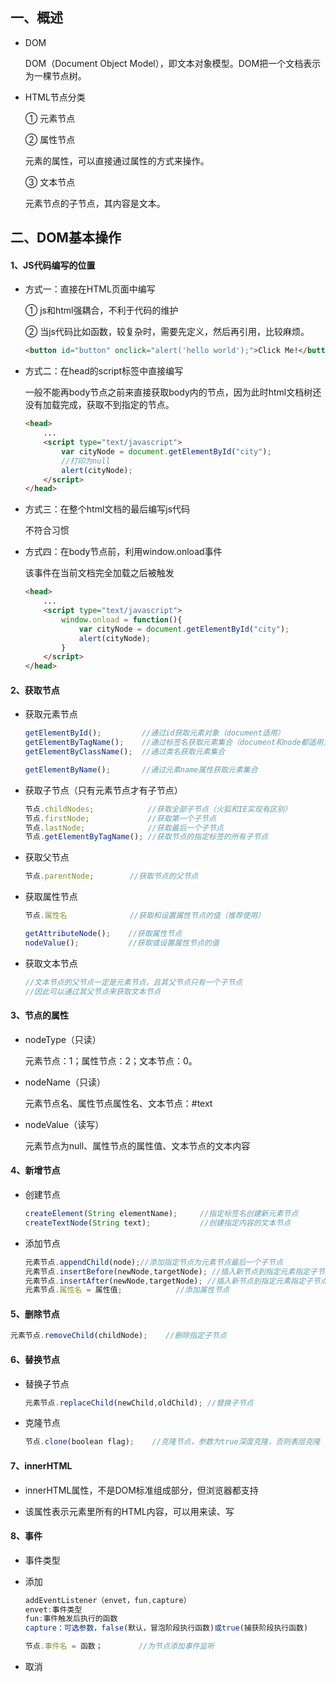 ## 一、概述

- DOM
  
  DOM（Document Object Model），即文本对象模型。DOM把一个文档表示为一棵节点树。

- HTML节点分类
  
  ① 元素节点
  
  ② 属性节点
  
  元素的属性，可以直接通过属性的方式来操作。
  
  ③ 文本节点
  
  元素节点的子节点，其内容是文本。

## 二、DOM基本操作

#### 1、JS代码编写的位置

- 方式一：直接在HTML页面中编写
  
  ① js和html强耦合，不利于代码的维护
  
  ② 当js代码比如函数，较复杂时，需要先定义，然后再引用，比较麻烦。
  
  ```html
  <button id="button" onclick="alert('hello world');">Click Me!</button>
  ```

- 方式二：在head的script标签中直接编写
  
  一般不能再body节点之前来直接获取body内的节点，因为此时html文档树还没有加载完成，获取不到指定的节点。
  
  ```html
  <head>
      ...
      <script type="text/javascript">
          var cityNode = document.getElementById("city");
          //打印为null
          alert(cityNode);
      </script>
  </head>
  ```

- 方式三：在整个html文档的最后编写js代码
  
  不符合习惯

- 方式四：在body节点前，利用window.onload事件
  
  该事件在当前文档完全加载之后被触发
  
  ```html
  <head>
      ...
      <script type="text/javascript">
          window.onload = function(){
              var cityNode = document.getElementById("city");
              alert(cityNode);    
          }
      </script>
  </head>
  ```

#### 2、获取节点

- 获取元素节点
  
  ```javascript
  getElementById();         //通过id获取元素对象（document适用）
  getElementByTagName();    //通过标签名获取元素集合（document和node都适用）
  getElementByClassName();  //通过类名获取元素集合
  
  getElementByName();       //通过元素name属性获取元素集合
  ```

- 获取子节点（只有元素节点才有子节点）
  
  ```javascript
  节点.childNodes;            //获取全部子节点（火狐和IE实现有区别）
  节点.firstNode;             //获取第一个子节点
  节点.lastNode;              //获取最后一个子节点
  节点.getElementByTagName(); //获取节点的指定标签的所有子节点
  ```

- 获取父节点
  
  ```javascript
  节点.parentNode;        //获取节点的父节点
  ```

- 获取属性节点
  
  ```javascript
  节点.属性名              //获取和设置属性节点的值（推荐使用）
  
  getAttributeNode();    //获取属性节点
  nodeValue();           //获取或设置属性节点的值
  ```

- 获取文本节点
  
  ```javascript
  //文本节点的父节点一定是元素节点，且其父节点只有一个子节点
  //因此可以通过其父节点来获取文本节点
  ```

#### 3、节点的属性

- nodeType（只读）
  
  元素节点：1；属性节点：2；文本节点：0。

- nodeName（只读）
  
  元素节点名、属性节点属性名、文本节点：#text

- nodeValue（读写）
  
  元素节点为null、属性节点的属性值、文本节点的文本内容

#### 4、新增节点

- 创建节点
  
  ```javascript
  createElement(String elementName);     //指定标签名创建新元素节点
  createTextNode(String text);           //创建指定内容的文本节点
  ```

- 添加节点
  
  ```javascript
  元素节点.appendChild(node);//添加指定节点为元素节点最后一个子节点
  元素节点.insertBefore(newNode,targetNode); //插入新节点到指定元素指定子节点之前
  元素节点.insertAfter(newNode,targetNode); //插入新节点到指定元素指定子节点之后
  元素节点.属性名 = 属性值;            //添加属性节点
  ```

#### 5、删除节点

```javascript
元素节点.removeChild(childNode);    //删除指定子节点
```

#### 6、替换节点

- 替换子节点
  
  ```javascript
  元素节点.replaceChild(newChild,oldChild); //替换子节点
  ```

- 克隆节点
  
  ```javascript
  节点.clone(boolean flag);    //克隆节点，参数为true深度克隆，否则表层克隆
  ```

#### 7、innerHTML

- innerHTML属性，不是DOM标准组成部分，但浏览器都支持

- 该属性表示元素里所有的HTML内容，可以用来读、写

#### 8、事件

- 事件类型
  
  

- 添加
  
  ```javascript
  addEventListener（envet，fun,capture）
  envet:事件类型
  fun:事件触发后执行的函数
  capture：可选参数，false(默认，冒泡阶段执行函数)或true(捕获阶段执行函数)
  
  节点.事件名 = 函数；        //为节点添加事件监听
  ```

- 取消
